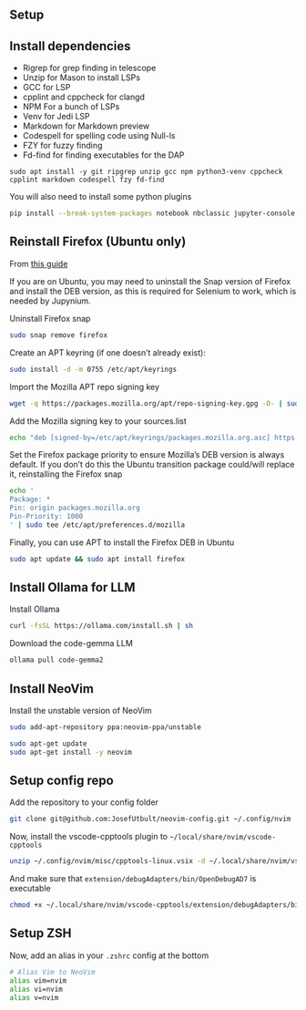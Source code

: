 ## Setup

## Install dependencies

- Rigrep for grep finding in telescope
- Unzip for Mason to install LSPs
- GCC for LSP
- cpplint and cppcheck for clangd
- NPM For a bunch of LSPs
- Venv for Jedi LSP
- Markdown for Markdown preview
- Codespell for spelling code using Null-ls
- FZY for fuzzy finding
- Fd-find for finding executables for the DAP
```bas
sudo apt install -y git ripgrep unzip gcc npm python3-venv cppcheck cpplint markdown codespell fzy fd-find
```

You will also need to install some python plugins
```bash
pip install --break-system-packages notebook nbclassic jupyter-console jupyterthemes
```
## Reinstall Firefox (Ubuntu only)

From [this guide](https://www.omgubuntu.co.uk/2022/04/how-to-install-firefox-deb-apt-ubuntu-22-04)

If you are on Ubuntu, you may need to uninstall the Snap version of Firefox and install the DEB version, as this is required for Selenium to work, which is needed by Jupynium.

Uninstall Firefox snap
```bash
sudo snap remove firefox
```

Create an APT keyring (if one doesn’t already exist):
```bash
sudo install -d -m 0755 /etc/apt/keyrings
```

Import the Mozilla APT repo signing key
```bash
wget -q https://packages.mozilla.org/apt/repo-signing-key.gpg -O- | sudo tee /etc/apt/keyrings/packages.mozilla.org.asc > /dev/null
```

Add the Mozilla signing key to your sources.list
```bash
echo "deb [signed-by=/etc/apt/keyrings/packages.mozilla.org.asc] https://packages.mozilla.org/apt mozilla main" | sudo tee -a /etc/apt/sources.list.d/mozilla.list > /dev/null
```

Set the Firefox package priority to ensure Mozilla’s DEB version is always default. If you don’t do this the Ubuntu transition package could/will replace it, reinstalling the Firefox snap
```bash
echo '
Package: *
Pin: origin packages.mozilla.org
Pin-Priority: 1000
' | sudo tee /etc/apt/preferences.d/mozilla
```

Finally, you can use APT to install the Firefox DEB in Ubuntu
```bash
sudo apt update && sudo apt install firefox
```

## Install Ollama for LLM

Install Ollama
```bash
curl -fsSL https://ollama.com/install.sh | sh
```

Download the code-gemma LLM
```bash
ollama pull code-gemma2
```

## Install NeoVim

Install the unstable version of NeoVim
```bash
sudo add-apt-repository ppa:neovim-ppa/unstable
```

```bash
sudo apt-get update
sudo apt-get install -y neovim
```

## Setup config repo

Add the repository to your config folder
```bash
git clone git@github.com:JosefUtbult/neovim-config.git ~/.config/nvim
```

Now, install the vscode-cpptools plugin to `~/local/share/nvim/vscode-cpptools`
```bash
unzip ~/.config/nvim/misc/cpptools-linux.vsix -d ~/.local/share/nvim/vscode-cpptools
```

And make sure that `extension/debugAdapters/bin/OpenDebugAD7` is executable
```bash
chmod +x ~/.local/share/nvim/vscode-cpptools/extension/debugAdapters/bin/OpenDebugAD7
```

## Setup ZSH

Now, add an alias in your `.zshrc` config at the bottom
```bash
# Alias Vim to NeoVim
alias vim=nvim
alias vi=nvim
alias v=nvim
```
